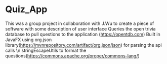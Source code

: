 # Quiz_App
This was a group project in collaboration with J.Wu to create a piece of software with some description of user interface 
Queries the open trivia database to pull questions to the application (https://opentdb.com)
Built in JavaFX using org.json library(https://mvnrepository.com/artifact/org.json/json) for parsing the api calls \n
stringEscapeUtils to format the questions(https://commons.apache.org/proper/commons-lang/)
